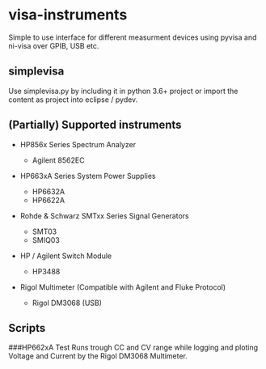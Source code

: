# visa-instruments
Simple to use interface for different measurment devices using pyvisa and ni-visa over GPIB, USB etc.

## simplevisa
Use simplevisa.py by including it in python 3.6+ project or import the content as project into eclipse / pydev.

## (Partially) Supported instruments
* HP856x Series Spectrum Analyzer 
	* Agilent 8562EC
	
* HP663xA Series System Power Supplies 
	* HP6632A
	* HP6622A
	
* Rohde & Schwarz SMTxx Series Signal Generators
	* SMT03
	* SMIQ03
	
* HP / Agilent Switch Module
	* HP3488 
	
* Rigol Multimeter (Compatible with Agilent and Fluke Protocol)
	* Rigol DM3068 (USB)
	
## Scripts
###HP662xA Test 
Runs trough CC and CV range while logging and ploting 			
Voltage and Current by the Rigol DM3068 Multimeter.
